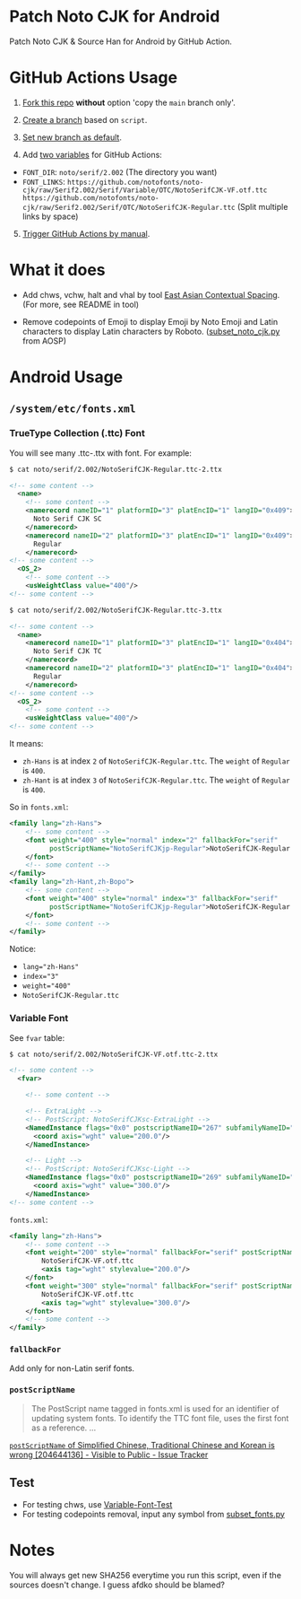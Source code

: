 # Patch Noto CJK for Android
Patch Noto CJK & Source Han for Android by GitHub Action.

# GitHub Actions Usage
1. [Fork this repo](https://docs.github.com/en/get-started/quickstart/fork-a-repo#forking-a-repository) **without** option 'copy the `main` branch only'.

2. [Create a branch](https://docs.github.com/en/pull-requests/collaborating-with-pull-requests/proposing-changes-to-your-work-with-pull-requests/creating-and-deleting-branches-within-your-repository) based on `script`.

3. [Set new branch as default](https://docs.github.com/en/repositories/configuring-branches-and-merges-in-your-repository/managing-branches-in-your-repository/changing-the-default-branch).

4. Add [two variables](https://docs.github.com/en/actions/learn-github-actions/variables#creating-configuration-variables-for-a-repository) for GitHub Actions:

- `FONT_DIR`: `noto/serif/2.002` (The directory you want)
- `FONT_LINKS`: `https://github.com/notofonts/noto-cjk/raw/Serif2.002/Serif/Variable/OTC/NotoSerifCJK-VF.otf.ttc https://github.com/notofonts/noto-cjk/raw/Serif2.002/Serif/OTC/NotoSerifCJK-Regular.ttc` (Split multiple links by space)

5. [Trigger GitHub Actions by manual](https://docs.github.com/en/actions/using-workflows/manually-running-a-workflow).

# What it does
- Add chws, vchw, halt and vhal by tool [East Asian Contextual Spacing](https://github.com/kojiishi/east_asian_spacing#opentype-font-features). (For more, see README in tool)

- Remove codepoints of Emoji to display Emoji by Noto Emoji and Latin characters to display Latin characters by Roboto. ([subset_noto_cjk.py](https://cs.android.com/android/platform/superproject/main/+/main:external/noto-fonts/scripts/subset_noto_cjk.py;drc=d8536c6637d9506ccd8ffb09810ceb7e864e20d8) from AOSP)

# Android Usage

## `/system/etc/fonts.xml`

### TrueType Collection (.ttc) Font

You will see many <font-name>.ttc-<index-number>.ttx with font. For example:

```bash
$ cat noto/serif/2.002/NotoSerifCJK-Regular.ttc-2.ttx
```
```xml
<!-- some content -->
  <name>
    <!-- some content -->
    <namerecord nameID="1" platformID="3" platEncID="1" langID="0x409">
      Noto Serif CJK SC
    </namerecord>
    <namerecord nameID="2" platformID="3" platEncID="1" langID="0x409">
      Regular
    </namerecord>
<!-- some content -->
  <OS_2>
    <!-- some content -->
    <usWeightClass value="400"/>
<!-- some content -->
```

```bash
$ cat noto/serif/2.002/NotoSerifCJK-Regular.ttc-3.ttx
```
```xml
<!-- some content -->
  <name>
    <namerecord nameID="1" platformID="3" platEncID="1" langID="0x404">
      Noto Serif CJK TC
    </namerecord>
    <namerecord nameID="2" platformID="3" platEncID="1" langID="0x404">
      Regular
    </namerecord>
<!-- some content -->
  <OS_2>
    <!-- some content -->
    <usWeightClass value="400"/>
<!-- some content -->
```

It means:

- `zh-Hans` is at index `2` of `NotoSerifCJK-Regular.ttc`. The `weight` of `Regular` is `400`.
- `zh-Hant` is at index `3` of `NotoSerifCJK-Regular.ttc`. The `weight` of `Regular` is `400`.

So in `fonts.xml`:

```xml
<family lang="zh-Hans">
    <!-- some content -->
    <font weight="400" style="normal" index="2" fallbackFor="serif"
          postScriptName="NotoSerifCJKjp-Regular">NotoSerifCJK-Regular.ttc
    </font>
    <!-- some content -->
</family>
<family lang="zh-Hant,zh-Bopo">
    <!-- some content -->
    <font weight="400" style="normal" index="3" fallbackFor="serif"
          postScriptName="NotoSerifCJKjp-Regular">NotoSerifCJK-Regular.ttc
    </font>
    <!-- some content -->
</family>
```

Notice:
- `lang="zh-Hans"`
- `index="3"`
- `weight="400"`
- `NotoSerifCJK-Regular.ttc`

### Variable Font
See `fvar` table:

```bash
$ cat noto/serif/2.002/NotoSerifCJK-VF.otf.ttc-2.ttx
```
```xml
<!-- some content -->
  <fvar>

    <!-- some content -->

    <!-- ExtraLight -->
    <!-- PostScript: NotoSerifCJKsc-ExtraLight -->
    <NamedInstance flags="0x0" postscriptNameID="267" subfamilyNameID="266">
      <coord axis="wght" value="200.0"/>
    </NamedInstance>

    <!-- Light -->
    <!-- PostScript: NotoSerifCJKsc-Light -->
    <NamedInstance flags="0x0" postscriptNameID="269" subfamilyNameID="268">
      <coord axis="wght" value="300.0"/>
    </NamedInstance>
<!-- some content -->
```

`fonts.xml`:

```xml
<family lang="zh-Hans">
    <!-- some content -->
    <font weight="200" style="normal" fallbackFor="serif" postScriptName="NotoSerifCJKjp-ExtraLight">
        NotoSerifCJK-VF.otf.ttc
        <axis tag="wght" stylevalue="200.0"/>
    </font>
    <font weight="300" style="normal" fallbackFor="serif" postScriptName="NotoSerifCJKjp-ExtraLight">
        NotoSerifCJK-VF.otf.ttc
        <axis tag="wght" stylevalue="300.0"/>
    </font>
    <!-- some content -->
</family>
```

### `fallbackFor`

Add only for non-Latin serif fonts.

### `postScriptName`

> The PostScript name tagged in fonts.xml is used for an identifier of updating system fonts. To identify the TTC font file, uses the first font as a reference.
> ...

[`postScriptName` of Simplified Chinese, Traditional Chinese and Korean is wrong [204644136] - Visible to Public - Issue Tracker](https://issuetracker.google.com/issues/204644136)

## Test
- For testing chws, use [Variable-Font-Test](https://github.com/WordlessEcho/Variable-Font-Test)
- For testing codepoints removal, input any symbol from [subset_fonts.py](https://github.com/WordlessEcho/patch-noto-cjk-for-android/blob/af2c6a07e479555dfcb7b95526f9e1a04583e6ce/scripts/subset_fonts.py#L35-L77)

# Notes
You will always get new SHA256 everytime you run this script, even if the sources doesn't change. I guess afdko should be blamed?
